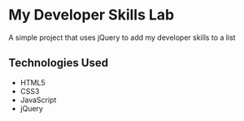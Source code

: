 # My Developer Skills Lab

A simple project that uses jQuery to add my developer skills to a list

## Technologies Used 
- HTML5
- CSS3
- JavaScript
- jQuery